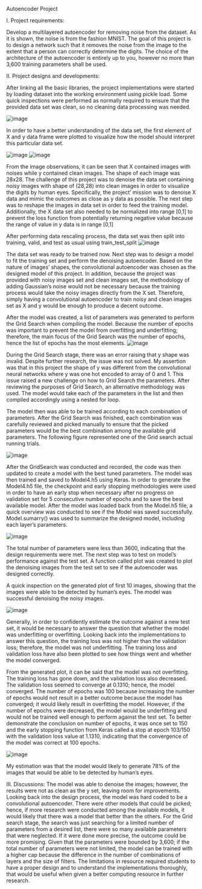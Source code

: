 Autoencoder Project

I. Project requirements:

Develop a multilayered autoencoder for removing noise from the dataset. As it is
shown, the noise is from the fashion MNIST. The goal of this project is to design a
network such that it removes the noise from the image to the extent that a person can
correctly determine the digits. The choice of the architecture of the autoencoder is
entirely up to you, however no more than 3,600 training parameters shall be used.

II. Project designs and developments:

After linking all the basic libraries, the project implementations were started by loading dataset into the working environment using pickle load. Some quick inspections were performed as normally required to ensure that the provided data set was clean, so no cleaning data processing was needed.

![image](https://user-images.githubusercontent.com/72519491/118708346-9e896700-b7e9-11eb-8963-6c0688f7364c.png)

In order to have a better understanding of the data set, the first element of X and y data frame were plotted to visualize how the model should interpret this particular data set.

![image](https://user-images.githubusercontent.com/72519491/118708404-af39dd00-b7e9-11eb-88d9-7ac72e3587d4.png)
![image](https://user-images.githubusercontent.com/72519491/118708424-b52fbe00-b7e9-11eb-8416-a5ef53ce9d99.png)

  
From the image observations, it can be seen that X contained images with noises while y contained clean images. The shape of each image was 28x28. The challenge of this project was to denoise the data set containing noisy images with shape of (28,28) into clean images in order to visualize the digits by human eyes. Specifically, the project’ mission was to denoise X data and mimic the outcomes as close as y data as possible.
The next step was to reshape the images in data set in order to feed the training model. Additionally, the X data set also needed to be normalized into range [0,1] to prevent the loss function from potentially returning negative value because the range of value in y data is in range [0,1]
 
After performing data rescaling process, the data set was then split into training, valid, and test as usual using train_test_split
![image](https://user-images.githubusercontent.com/72519491/118708466-c1b41680-b7e9-11eb-9481-5c2c1e4b47cf.png)

The data set was ready to be trained now. Next step was to design a model to fit the training set and perform the denoising autoencoder. Based on the nature of images’ shapes, the convolutional autoencoder was chosen as the designed model of this project. In addition, because the project was provided with noisy images set and clean images set, the methodology of adding Gaussian’s noise would not be necessary because the training process would take the noisy images directly from the X set. Therefore, simply having a convolutional autoencoder to train noisy and clean images set as X and y would be enough to produce a decent outcome.

After the model was created, a list of parameters was generated to perform the Grid Search when compiling the model. Because the number of epochs was important to prevent the model from overfitting and underfitting; therefore, the main focus of the Grid Search was the number of epochs, hence the list of epochs has the most elements.
 ![image](https://user-images.githubusercontent.com/72519491/118708505-ce386f00-b7e9-11eb-9451-0e9c642577c0.png)

During the Grid Search stage, there was an error raising that y shape was invalid. Despite further research, the issue was not solved. My assertion was that in this project the shape of y was different from the convolutional neural networks where y was one hot encoded to array of 0 and 1. This issue raised a new challenge on how to Grid Search the parameters.
After reviewing the purposes of Grid Search, an alternative methodology was used. The model would take each of the parameters in the list and then compiled accordingly using a nested for loop.
 
The model then was able to be trained according to each combination of parameters. After the Grid Search was finished, each combination was carefully reviewed and picked manually to ensure that the picked parameters would be the best combination among the available grid parameters.
The following figure represented one of the Grid search actual running trials.
 
 ![image](https://user-images.githubusercontent.com/72519491/118708529-d7c1d700-b7e9-11eb-8ebf-e493675b3103.png)


After the GridSearch was conducted and recorded, the code was then updated to create a model with the best tuned parameters. The model was then trained and saved to Model4.h5 using Keras.
In order to generate the Model4.h5 file, the checkpoint and early stopping methodologies were used in order to have an early stop when necessary after no progress on validation set for 5 consecutive number of epochs and to save the best available model.
After the model was loaded back from the Model.h5 file, a quick overview was conducted to see if the Model was saved successfully.
Model.sumarry() was used to summarize the designed model, including each layer’s parameters.
 
 ![image](https://user-images.githubusercontent.com/72519491/118708575-e3150280-b7e9-11eb-80e6-2da287e18bf4.png)

The total number of parameters were less than 3600, indicating that the design requirements were met.
The next step was to test on model’s performance against the test set. A function called plot was created to plot the denoising images from the test set to see if the autoencoder was designed correctly.
 
A quick inspection on the generated plot of first 10 images, showing that the images were able to be detected by human’s eyes. The model was successful denoising the noisy images.

![image](https://user-images.githubusercontent.com/72519491/118708613-ed370100-b7e9-11eb-800a-7b7c07e7cea6.png)
 
Generally, in order to confidently estimate the outcome against a new test set, it would be necessary to answer the question that whether the model was underfitting or overfitting. Looking back into the implementations to answer this question, the training loss was not higher than the validation loss; therefore, the model was not underfitting. The training loss and validation loss have also been plotted to see how things went and whether the model converged.
 
From the generated plot, it can be said that the model was not overfitting. The training loss has gone down, and the validation loss also decreased. The validation loss seemed to converge at 0.1310; hence, the model converged. The number of epochs was 100 because increasing the number of epochs would not result in a better outcome because the model has converged; it would likely result in overfitting the model. However, if the number of epochs were decreased, the model would be underfitting and would not be trained well enough to perform against the test set. To better demonstrate the conclusion on number of epochs, it was once set to 150 and the early stopping function from Keras called a stop at epoch 103/150 with the validation loss value at 1.1310, indicating that the convergence of the model was correct at 100 epochs.

![image](https://user-images.githubusercontent.com/72519491/118708636-f4f6a580-b7e9-11eb-9304-75cd23f2c739.png)
 
My estimation was that the model would likely to generate 78% of the images that would be able to be detected by human’s eyes.

III. Discussions:
The model was able to denoise the images; however, the results were not as clean as the y set, leaving room for improvements.
Looking back into the design process, the model was hard coded to be a convolutional autoencoder. There were other models that could be picked; hence, if more research were conducted among the available models, it would likely that there was a model that better than the others. For the Grid search stage, the search was just searching for a limited number of parameters from a desired list, there were so many available parameters that were neglected. If it were done more precise, the outcome could be more promising. Given that the parameters were bounded by 3,600; if the total number of parameters were not limited, the model can be trained with a higher cap because the difference in the number of combinations of layers and the size of filters. The limitations in resource required students to have a proper design and to understand the implementations thoroughly, that would be useful when given a better computing resource in further research.


